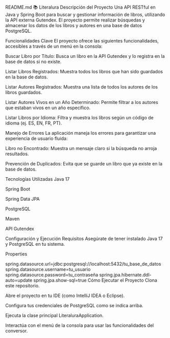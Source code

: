 README.md
📚 Literalura
Descripción del Proyecto
Una API RESTful en Java y Spring Boot para buscar y gestionar información de libros, utilizando la API externa Gutendex. El proyecto permite realizar búsquedas y almacenar los datos de los libros y autores en una base de datos PostgreSQL.

Funcionalidades Clave
El proyecto ofrece las siguientes funcionalidades, accesibles a través de un menú en la consola:

Buscar Libro por Título: Busca un libro en la API Gutendex y lo registra en la base de datos si no existe.

Listar Libros Registrados: Muestra todos los libros que han sido guardados en la base de datos.

Listar Autores Registrados: Muestra una lista de todos los autores de los libros guardados.

Listar Autores Vivos en un Año Determinado: Permite filtrar a los autores que estaban vivos en un año específico.

Listar Libros por Idioma: Filtra y muestra los libros según un código de idioma (ej. ES, EN, FR, PT).

Manejo de Errores
La aplicación maneja los errores para garantizar una experiencia de usuario fluida:

Libro no Encontrado: Muestra un mensaje claro si la búsqueda no arroja resultados.

Prevención de Duplicados: Evita que se guarde un libro que ya existe en la base de datos.

Tecnologías Utilizadas
Java 17

Spring Boot

Spring Data JPA

PostgreSQL

Maven

API Gutendex

Configuración y Ejecución
Requisitos
Asegúrate de tener instalado Java 17 y PostgreSQL en tu sistema.

Properties

spring.datasource.url=jdbc:postgresql://localhost:5432/tu_base_de_datos
spring.datasource.username=tu_usuario
spring.datasource.password=tu_contraseña
spring.jpa.hibernate.ddl-auto=update
spring.jpa.show-sql=true
Cómo Ejecutar el Proyecto
Clona este repositorio.

Abre el proyecto en tu IDE (como IntelliJ IDEA o Eclipse).

Configura tus credenciales de PostgreSQL como se indica arriba.

Ejecuta la clase principal LiteraluraApplication.

Interactúa con el menú de la consola para usar las funcionalidades del conversor.
